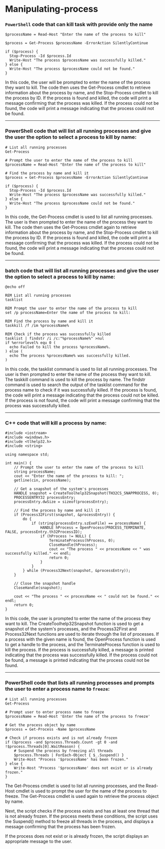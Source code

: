# Manipulating-process

### `PowerShell` code that can kill task with provide only the name
```
$processName = Read-Host "Enter the name of the process to kill"

$process = Get-Process $processName -ErrorAction SilentlyContinue

if ($process) {
  Stop-Process -Id $process.Id
  Write-Host "The process $processName was successfully killed."
} else {
  Write-Host "The process $processName could not be found."
}
```
In this code, the user will be prompted to enter the name of the process they want to kill. The code then uses the Get-Process cmdlet to retrieve information about the process by name, and the Stop-Process cmdlet to kill the process by ID. If the process is found and killed, the code will print a message confirming that the process was killed. If the process could not be found, the code will print a message indicating that the process could not be found.

---

### PowerShell code that will list all running processes and give the user the option to select a process to kill by name:
```
# List all running processes
Get-Process

# Prompt the user to enter the name of the process to kill
$processName = Read-Host "Enter the name of the process to kill"

# Find the process by name and kill it
$process = Get-Process $processName -ErrorAction SilentlyContinue

if ($process) {
  Stop-Process -Id $process.Id
  Write-Host "The process $processName was successfully killed."
} else {
  Write-Host "The process $processName could not be found."
}
```
In this code, the Get-Process cmdlet is used to list all running processes. The user is then prompted to enter the name of the process they want to kill. The code then uses the Get-Process cmdlet again to retrieve information about the process by name, and the Stop-Process cmdlet to kill the process by ID. If the process is found and killed, the code will print a message confirming that the process was killed. If the process could not be found, the code will print a message indicating that the process could not be found.

---

### batch code that will list all running processes and give the user the option to select a process to kill by name:

```
@echo off

REM List all running processes
tasklist

REM Prompt the user to enter the name of the process to kill
set /p processName=Enter the name of the process to kill:

REM Find the process by name and kill it
taskkill /f /im %processName%

REM Check if the process was successfully killed
tasklist | findstr /i /c:"%processName%" >nul
if %errorlevel% equ 0 (
  echo Failed to kill the process %processName%.
) else (
  echo The process %processName% was successfully killed.
)
```

In this code, the tasklist command is used to list all running processes. The user is then prompted to enter the name of the process they want to kill. The taskkill command is used to kill the process by name. The findstr command is used to search the output of the tasklist command for the process name to check if it was successfully killed. If the process is found, the code will print a message indicating that the process could not be killed. If the process is not found, the code will print a message confirming that the process was successfully killed.

---

### C++ code that will kill a process by name:

```
#include <iostream>
#include <windows.h>
#include <tlhelp32.h>
#include <string>

using namespace std;

int main() {
    // Prompt the user to enter the name of the process to kill
    string processName;
    cout << "Enter the name of the process to kill: ";
    getline(cin, processName);

    // Get a snapshot of the system's processes
    HANDLE snapshot = CreateToolhelp32Snapshot(TH32CS_SNAPPROCESS, 0);
    PROCESSENTRY32 processEntry;
    processEntry.dwSize = sizeof(processEntry);

    // Find the process by name and kill it
    if (Process32First(snapshot, &processEntry)) {
        do {
            if (string(processEntry.szExeFile) == processName) {
                HANDLE hProcess = OpenProcess(PROCESS_TERMINATE, FALSE, processEntry.th32ProcessID);
                if (hProcess != NULL) {
                    TerminateProcess(hProcess, 0);
                    CloseHandle(hProcess);
                    cout << "The process " << processName << " was successfully killed." << endl;
                    return 0;
                }
            }
        } while (Process32Next(snapshot, &processEntry));
    }

    // Close the snapshot handle
    CloseHandle(snapshot);

    cout << "The process " << processName << " could not be found." << endl;
    return 0;
}

```

In this code, the user is prompted to enter the name of the process they want to kill. The CreateToolhelp32Snapshot function is used to get a snapshot of the system's processes, and the Process32First and Process32Next functions are used to iterate through the list of processes. If a process with the given name is found, the OpenProcess function is used to get a handle to the process, and the TerminateProcess function is used to kill the process. If the process is successfully killed, a message is printed indicating that the process was successfully killed. If the process could not be found, a message is printed indicating that the process could not be found.

---

### PowerShell code that lists all running processes and prompts the user to enter a process name to `freeze`:

```
# List all running processes
Get-Process

# Prompt user to enter process name to freeze
$processName = Read-Host 'Enter the name of the process to freeze'

# Get the process object by name
$process = Get-Process -Name $processName

# Check if process exists and is not already frozen
if ($process -and $process.Threads.Count -gt 0 -and !$process.Threads[0].WaitReason) {
    # Suspend the process by freezing all threads
    $process.Threads | ForEach-Object { $_.Suspend() }
    Write-Host "Process '$processName' has been frozen."
} else {
    Write-Host "Process '$processName' does not exist or is already frozen."
}

```

The Get-Process cmdlet is used to list all running processes, and the Read-Host cmdlet is used to prompt the user for the name of the process to freeze. The Get-Process cmdlet is used again to retrieve the process object by name.

Next, the script checks if the process exists and has at least one thread that is not already frozen. If the process meets these conditions, the script uses the Suspend() method to freeze all threads in the process, and displays a message confirming that the process has been frozen.

If the process does not exist or is already frozen, the script displays an appropriate message to the user.
